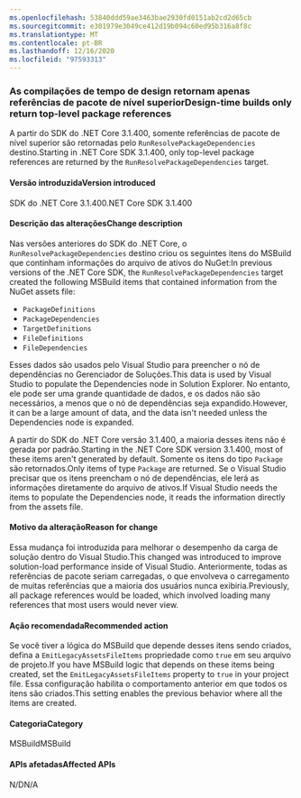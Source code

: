 ```yaml
---
ms.openlocfilehash: 53840ddd59ae3463bae2930fd0151ab2cd2d65cb
ms.sourcegitcommit: e301979e3049ce412d19b094c60ed95b316a8f8c
ms.translationtype: MT
ms.contentlocale: pt-BR
ms.lasthandoff: 12/16/2020
ms.locfileid: "97593313"
---
```

### <a name="design-time-builds-only-return-top-level-package-references"></a><span data-ttu-id="9dc6e-101">As compilações de tempo de design retornam apenas referências de pacote de nível superior</span><span class="sxs-lookup"><span data-stu-id="9dc6e-101">Design-time builds only return top-level package references</span></span>

<span data-ttu-id="9dc6e-102">A partir do SDK do .NET Core 3.1.400, somente referências de pacote de nível superior são retornadas pelo `RunResolvePackageDependencies` destino.</span><span class="sxs-lookup"><span data-stu-id="9dc6e-102">Starting in .NET Core SDK 3.1.400, only top-level package references are returned by the `RunResolvePackageDependencies` target.</span></span>

#### <a name="version-introduced"></a><span data-ttu-id="9dc6e-103">Versão introduzida</span><span class="sxs-lookup"><span data-stu-id="9dc6e-103">Version introduced</span></span>

<span data-ttu-id="9dc6e-104">SDK do .NET Core 3.1.400</span><span class="sxs-lookup"><span data-stu-id="9dc6e-104">.NET Core SDK 3.1.400</span></span>

#### <a name="change-description"></a><span data-ttu-id="9dc6e-105">Descrição das alterações</span><span class="sxs-lookup"><span data-stu-id="9dc6e-105">Change description</span></span>

<span data-ttu-id="9dc6e-106">Nas versões anteriores do SDK do .NET Core, o `RunResolvePackageDependencies` destino criou os seguintes itens do MSBuild que continham informações do arquivo de ativos do NuGet:</span><span class="sxs-lookup"><span data-stu-id="9dc6e-106">In previous versions of the .NET Core SDK, the `RunResolvePackageDependencies` target created the following MSBuild items that contained information from the NuGet assets file:</span></span>

- `PackageDefinitions`
- `PackageDependencies`
- `TargetDefinitions`
- `FileDefinitions`
- `FileDependencies`

<span data-ttu-id="9dc6e-107">Esses dados são usados pelo Visual Studio para preencher o nó de dependências no Gerenciador de Soluções.</span><span class="sxs-lookup"><span data-stu-id="9dc6e-107">This data is used by Visual Studio to populate the Dependencies node in Solution Explorer.</span></span> <span data-ttu-id="9dc6e-108">No entanto, ele pode ser uma grande quantidade de dados, e os dados não são necessários, a menos que o nó de dependências seja expandido.</span><span class="sxs-lookup"><span data-stu-id="9dc6e-108">However, it can be a large amount of data, and the data isn't needed unless the Dependencies node is expanded.</span></span>

<span data-ttu-id="9dc6e-109">A partir do SDK do .NET Core versão 3.1.400, a maioria desses itens não é gerada por padrão.</span><span class="sxs-lookup"><span data-stu-id="9dc6e-109">Starting in the .NET Core SDK version 3.1.400, most of these items aren't generated by default.</span></span> <span data-ttu-id="9dc6e-110">Somente os itens do tipo `Package` são retornados.</span><span class="sxs-lookup"><span data-stu-id="9dc6e-110">Only items of type `Package` are returned.</span></span> <span data-ttu-id="9dc6e-111">Se o Visual Studio precisar que os itens preencham o nó de dependências, ele lerá as informações diretamente do arquivo de ativos.</span><span class="sxs-lookup"><span data-stu-id="9dc6e-111">If Visual Studio needs the items to populate the Dependencies node, it reads the information directly from the assets file.</span></span>

#### <a name="reason-for-change"></a><span data-ttu-id="9dc6e-112">Motivo da alteração</span><span class="sxs-lookup"><span data-stu-id="9dc6e-112">Reason for change</span></span>

<span data-ttu-id="9dc6e-113">Essa mudança foi introduzida para melhorar o desempenho da carga de solução dentro do Visual Studio.</span><span class="sxs-lookup"><span data-stu-id="9dc6e-113">This changed was introduced to improve solution-load performance inside of Visual Studio.</span></span> <span data-ttu-id="9dc6e-114">Anteriormente, todas as referências de pacote seriam carregadas, o que envolveva o carregamento de muitas referências que a maioria dos usuários nunca exibiria.</span><span class="sxs-lookup"><span data-stu-id="9dc6e-114">Previously, all package references would be loaded, which involved loading many references that most users would never view.</span></span>

#### <a name="recommended-action"></a><span data-ttu-id="9dc6e-115">Ação recomendada</span><span class="sxs-lookup"><span data-stu-id="9dc6e-115">Recommended action</span></span>

<span data-ttu-id="9dc6e-116">Se você tiver a lógica do MSBuild que depende desses itens sendo criados, defina a `EmitLegacyAssetsFileItems` propriedade como `true` em seu arquivo de projeto.</span><span class="sxs-lookup"><span data-stu-id="9dc6e-116">If you have MSBuild logic that depends on these items being created, set the `EmitLegacyAssetsFileItems` property to `true` in your project file.</span></span> <span data-ttu-id="9dc6e-117">Essa configuração habilita o comportamento anterior em que todos os itens são criados.</span><span class="sxs-lookup"><span data-stu-id="9dc6e-117">This setting enables the previous behavior where all the items are created.</span></span>

#### <a name="category"></a><span data-ttu-id="9dc6e-118">Categoria</span><span class="sxs-lookup"><span data-stu-id="9dc6e-118">Category</span></span>

<span data-ttu-id="9dc6e-119">MSBuild</span><span class="sxs-lookup"><span data-stu-id="9dc6e-119">MSBuild</span></span>

#### <a name="affected-apis"></a><span data-ttu-id="9dc6e-120">APIs afetadas</span><span class="sxs-lookup"><span data-stu-id="9dc6e-120">Affected APIs</span></span>

<span data-ttu-id="9dc6e-121">N/D</span><span class="sxs-lookup"><span data-stu-id="9dc6e-121">N/A</span></span>
